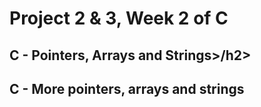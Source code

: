 <h1>Project 2 & 3, Week 2 of C</h1>
<h2>C - Pointers, Arrays and Strings>/h2>
<h2>C - More pointers, arrays and strings</h2>